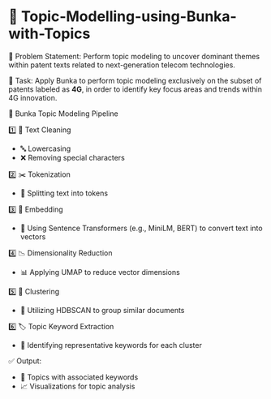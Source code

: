 # 📂 Topic-Modelling-using-Bunka-with-Topics

📝 Problem Statement:
Perform topic modeling to uncover dominant themes within patent texts related to next-generation telecom technologies.

🎯 Task:
Apply Bunka to perform topic modeling exclusively on the subset of patents labeled as **4G**, in order to identify key focus areas and trends within 4G innovation.


🧠 Bunka Topic Modeling Pipeline

1️⃣ 🧹 Text Cleaning
   - 🔤 Lowercasing
   - ❌ Removing special characters

2️⃣ ✂️ Tokenization
   - 🧩 Splitting text into tokens

3️⃣ 🔗 Embedding
   - 🤖 Using Sentence Transformers (e.g., MiniLM, BERT) to convert text into vectors

4️⃣ 📉 Dimensionality Reduction
   - 📊 Applying UMAP to reduce vector dimensions

5️⃣ 🧱 Clustering
   - 🧭 Utilizing HDBSCAN to group similar documents

6️⃣ 🏷️ Topic Keyword Extraction
   - 🧠 Identifying representative keywords for each cluster

✅ Output:
   - 📂 Topics with associated keywords
   - 📈 Visualizations for topic analysis

